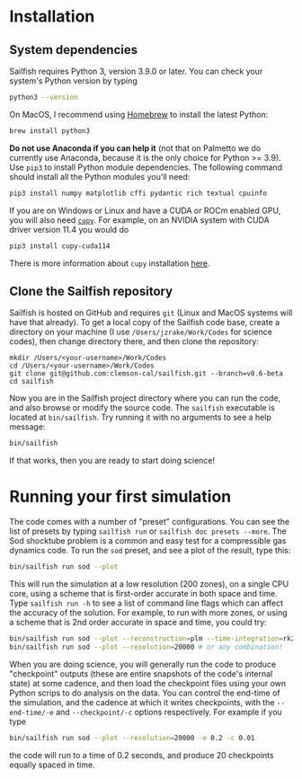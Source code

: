 # Installation

## System dependencies

Sailfish requires Python 3, version 3.9.0 or later. You can check your
system's Python version by typing

```bash
python3 --version
```

On MacOS, I recommend using [Homebrew](https://brew.sh) to install the latest Python:

```bash
brew install python3
```

__Do not use Anaconda if you can help it__ (not that on Palmetto we do currently use Anaconda, because it is the only choice for Python >= 3.9). Use `pip3` to install Python module dependencies. The following command should install all the Python modules you'll need:

```bash
pip3 install numpy matplotlib cffi pydantic rich textual cpuinfo
```

If you are on Windows or Linux and have a CUDA or ROCm enabled GPU, you will also need [`cupy`](https://cupy.dev). For example, on an NVIDIA system with CUDA driver version 11.4 you would do
```bash
pip3 install cupy-cuda114
```
There is more information about `cupy` installation [here](https://docs.cupy.dev/en/stable/install.html).

## Clone the Sailfish repository

Sailfish is hosted on GitHub and requires `git` (Linux and MacOS systems will have that already). To get a local copy of the Sailfish code base, create a directory on your machine (I use `/Users/jzrake/Work/Codes` for science codes), then change directory there, and then clone the repository:

```
mkdir /Users/<your-username>/Work/Codes
cd /Users/<your-username>/Work/Codes
git clone git@github.com:clemson-cal/sailfish.git --branch=v0.6-beta
cd sailfish
```

Now you are in the Sailfish project directory where you can run the code, and also browse or modify the source code. The `sailfish` executable is located at `bin/sailfish`. Try running it with no arguments to see a help message:

```bash
bin/sailfish
```
If that works, then you are ready to start doing science!

# Running your first simulation

The code comes with a number of "preset" configurations. You can see the list of presets by typing `sailfish run` or `sailfish doc presets --more`. The Sod shocktube problem is a common and easy test for a compressible gas dynamics code. To run the `sod` preset, and see a plot of the result, type this:
```bash
bin/sailfish run sod --plot
```
This will run the simulation at a low resolution (200 zones), on a single CPU core, using a scheme that is first-order accurate in both space and time. Type `sailfish run -h` to see a list of command line flags which can affect the accuracy of the solution. For example, to run with more zones, or using a scheme that is 2nd order accurate in space and time, you could try:

```bash
bin/sailfish run sod --plot --reconstruction=plm --time-integration=rk2 # or
bin/sailfish run sod --plot --resolution=20000 # or any combination!
```

When you are doing science, you will generally run the code to produce "checkpoint" outputs (these are entire snapshots of the code's internal state) at some cadence, and then load the checkpoint files using your own Python scrips to do analysis on the data. You can control the end-time of the simulation, and the cadence at which it writes checkpoints, with the `--end-time/-e` and `--checkpoint/-c` options respectively. For example if you type

```bash
bin/sailfish run sod --plot --resolution=20000 -e 0.2 -c 0.01
```
the code will run to a time of 0.2 seconds, and produce 20 checkpoints equally spaced in time.
